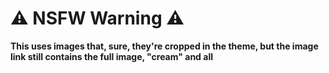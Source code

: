# ⚠ NSFW Warning ⚠

**This uses images that, sure, they're cropped in the theme, but the image link still contains the full image, "cream" and all**
